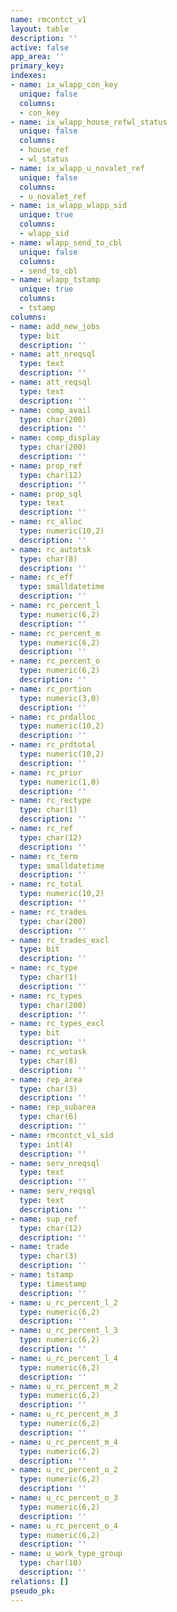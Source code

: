 ```yaml
---
name: rmcontct_v1
layout: table
description: ''
active: false
app_area: ''
primary_key: 
indexes:
- name: ix_wlapp_con_key
  unique: false
  columns:
  - con_key
- name: ix_wlapp_house_refwl_status
  unique: false
  columns:
  - house_ref
  - wl_status
- name: ix_wlapp_u_novalet_ref
  unique: false
  columns:
  - u_novalet_ref
- name: ix_wlapp_wlapp_sid
  unique: true
  columns:
  - wlapp_sid
- name: wlapp_send_to_cbl
  unique: false
  columns:
  - send_to_cbl
- name: wlapp_tstamp
  unique: true
  columns:
  - tstamp
columns:
- name: add_new_jobs
  type: bit
  description: ''
- name: att_nreqsql
  type: text
  description: ''
- name: att_reqsql
  type: text
  description: ''
- name: comp_avail
  type: char(200)
  description: ''
- name: comp_display
  type: char(200)
  description: ''
- name: prop_ref
  type: char(12)
  description: ''
- name: prop_sql
  type: text
  description: ''
- name: rc_alloc
  type: numeric(10,2)
  description: ''
- name: rc_autotsk
  type: char(8)
  description: ''
- name: rc_eff
  type: smalldatetime
  description: ''
- name: rc_percent_l
  type: numeric(6,2)
  description: ''
- name: rc_percent_m
  type: numeric(6,2)
  description: ''
- name: rc_percent_o
  type: numeric(6,2)
  description: ''
- name: rc_portion
  type: numeric(3,0)
  description: ''
- name: rc_prdalloc
  type: numeric(10,2)
  description: ''
- name: rc_prdtotal
  type: numeric(10,2)
  description: ''
- name: rc_prior
  type: numeric(1,0)
  description: ''
- name: rc_rectype
  type: char(1)
  description: ''
- name: rc_ref
  type: char(12)
  description: ''
- name: rc_term
  type: smalldatetime
  description: ''
- name: rc_total
  type: numeric(10,2)
  description: ''
- name: rc_trades
  type: char(200)
  description: ''
- name: rc_trades_excl
  type: bit
  description: ''
- name: rc_type
  type: char(1)
  description: ''
- name: rc_types
  type: char(200)
  description: ''
- name: rc_types_excl
  type: bit
  description: ''
- name: rc_wotask
  type: char(8)
  description: ''
- name: rep_area
  type: char(3)
  description: ''
- name: rep_subarea
  type: char(6)
  description: ''
- name: rmcontct_v1_sid
  type: int(4)
  description: ''
- name: serv_nreqsql
  type: text
  description: ''
- name: serv_reqsql
  type: text
  description: ''
- name: sup_ref
  type: char(12)
  description: ''
- name: trade
  type: char(3)
  description: ''
- name: tstamp
  type: timestamp
  description: ''
- name: u_rc_percent_l_2
  type: numeric(6,2)
  description: ''
- name: u_rc_percent_l_3
  type: numeric(6,2)
  description: ''
- name: u_rc_percent_l_4
  type: numeric(6,2)
  description: ''
- name: u_rc_percent_m_2
  type: numeric(6,2)
  description: ''
- name: u_rc_percent_m_3
  type: numeric(6,2)
  description: ''
- name: u_rc_percent_m_4
  type: numeric(6,2)
  description: ''
- name: u_rc_percent_o_2
  type: numeric(6,2)
  description: ''
- name: u_rc_percent_o_3
  type: numeric(6,2)
  description: ''
- name: u_rc_percent_o_4
  type: numeric(6,2)
  description: ''
- name: u_work_type_group
  type: char(10)
  description: ''
relations: []
pseudo_pk: 
---
```


